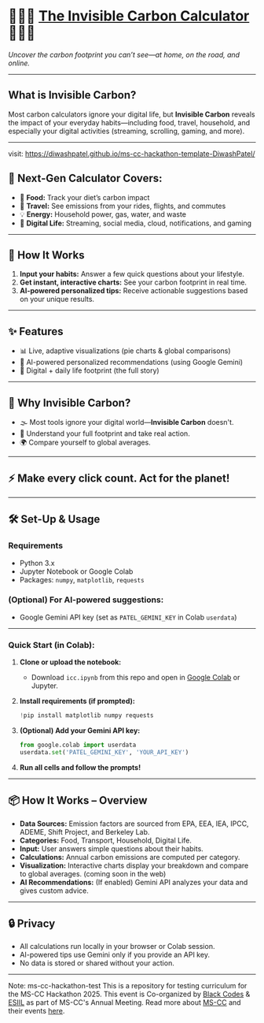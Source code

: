 # 🌱🌱🌱 [The Invisible Carbon Calculator](https://diwashpatel.github.io/ms-cc-hackathon-template-DiwashPatel/) 🌱🌱🌱

_Uncover the carbon footprint you can’t see—at home, on the road, and online._

---

## What is **Invisible Carbon**?

Most carbon calculators ignore your digital life, but **Invisible Carbon** reveals the impact of your everyday habits—including food, travel, household, and especially your digital activities (streaming, scrolling, gaming, and more).

---

visit: https://diwashpatel.github.io/ms-cc-hackathon-template-DiwashPatel/

## 🚀 **Next-Gen Calculator Covers:**
- 🍔 **Food:** Track your diet’s carbon impact
- 🚗 **Travel:** See emissions from your rides, flights, and commutes
- 💡 **Energy:** Household power, gas, water, and waste
- 📱 **Digital Life:** Streaming, social media, cloud, notifications, and gaming

---

## 🧭 **How It Works**

1. **Input your habits:** Answer a few quick questions about your lifestyle.
2. **Get instant, interactive charts:** See your carbon footprint in real time.
3. **AI-powered personalized tips:** Receive actionable suggestions based on your unique results.

---

## ✨ **Features**

- 📊 Live, adaptive visualizations (pie charts & global comparisons)
- 🤖 AI-powered personalized recommendations (using Google Gemini)
- 🚦 Digital + daily life footprint (the full story)

---

## 🌱 **Why Invisible Carbon?**
- 🌫️ Most tools ignore your digital world—**Invisible Carbon** doesn't.
- 🌱 Understand your full footprint and take real action.
- 🌍 Compare yourself to global averages.

---

## ⚡ **Make every click count. Act for the planet!**

---

## 🛠️ **Set-Up & Usage**

### **Requirements**

- Python 3.x
- Jupyter Notebook or Google Colab
- Packages: `numpy`, `matplotlib`, `requests`

### **(Optional) For AI-powered suggestions:**
- Google Gemini API key (set as `PATEL_GEMINI_KEY` in Colab `userdata`)

---

### **Quick Start (in Colab):**

1. **Clone or upload the notebook:**
    - Download `icc.ipynb` from this repo and open in [Google Colab](https://colab.research.google.com/) or Jupyter.

2. **Install requirements (if prompted):**
    ```python
    !pip install matplotlib numpy requests
    ```

3. **(Optional) Add your Gemini API key:**
    ```python
    from google.colab import userdata
    userdata.set('PATEL_GEMINI_KEY', 'YOUR_API_KEY')
    ```

4. **Run all cells and follow the prompts!**

---

## 📦 **How It Works – Overview**

- **Data Sources:** Emission factors are sourced from EPA, EEA, IEA, IPCC, ADEME, Shift Project, and Berkeley Lab.
- **Categories:** Food, Transport, Household, Digital Life.
- **Input:** User answers simple questions about their habits.
- **Calculations:** Annual carbon emissions are computed per category.
- **Visualization:** Interactive charts display your breakdown and compare to global averages. (coming soon in the web)
- **AI Recommendations:** (If enabled) Gemini API analyzes your data and gives custom advice.

---

## 🔒 **Privacy**

- All calculations run locally in your browser or Colab session.
- AI-powered tips use Gemini only if you provide an API key.
- No data is stored or shared without your action.

---



Note:
ms-cc-hackathon-test
This is a repository for testing curriculum for the MS-CC Hackathon 2025. This event is Co-organized by [Black Codes](https://theblackcodes.org/) & [ESIIL](https://esiil.org/) as part of MS-CC's Annual Meeting. Read more about [MS-CC](https://ms-cc.org/) and their events [here](https://ms-cc.org/2025-ms-cc-annual-meeting/).
